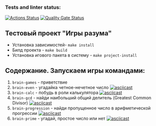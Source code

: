 ### Tests and linter status:
[![Actions Status](https://github.com/voroninadm/python-project-49/actions/workflows/hexlet-check.yml/badge.svg)](https://github.com/voroninadm/python-project-49/actions)
[![Quality Gate Status](https://sonarcloud.io/api/project_badges/measure?project=voroninadm_python-project-49&metric=alert_status)](https://sonarcloud.io/summary/new_code?id=voroninadm_python-project-49)


## Тестовый проект "Игры разума"

- Установка зависимостей- ```make install```
- Билд проекта - ``make build``
- Установка игового пакета в систему - ``make project-install``

## Содержание. Запускаем игры командами:
1. ``brain-games`` - приветствие
2. ``brain-even`` - угадайка четное-нечетное число
[![asciicast](https://asciinema.org/a/snLBxpeitJDjTyZdXtqeRANcE.svg)](https://asciinema.org/a/snLBxpeitJDjTyZdXtqeRANcE)
3. ``brain-calc`` - побудь в роли калькулятора
[![asciicast](https://asciinema.org/a/FKVOUDyzq8nVMT0bLRXIZRQ5P.svg)](https://asciinema.org/a/FKVOUDyzq8nVMT0bLRXIZRQ5P)
4. ``brain-gcd`` - найди наибольший общий делитель (Greatest Common Divisor)
[![asciicast](https://asciinema.org/a/4IOvl9qFyMO79k966mnEpACDo.svg)](https://asciinema.org/a/4IOvl9qFyMO79k966mnEpACDo)
5. ``brain-progression`` - найди пропущенное число в арифметической прогрессии
[![asciicast](https://asciinema.org/a/snLBxpeitJDjTyZdXtqeRANcE.svg)](https://asciinema.org/a/snLBxpeitJDjTyZdXtqeRANcE)
6. ``brain-prime`` - угадай, простое число или нет
[![asciicast](https://asciinema.org/a/tb0HNJeGiAF3XPxhiIWe03gWO.svg)](https://asciinema.org/a/tb0HNJeGiAF3XPxhiIWe03gWO)
